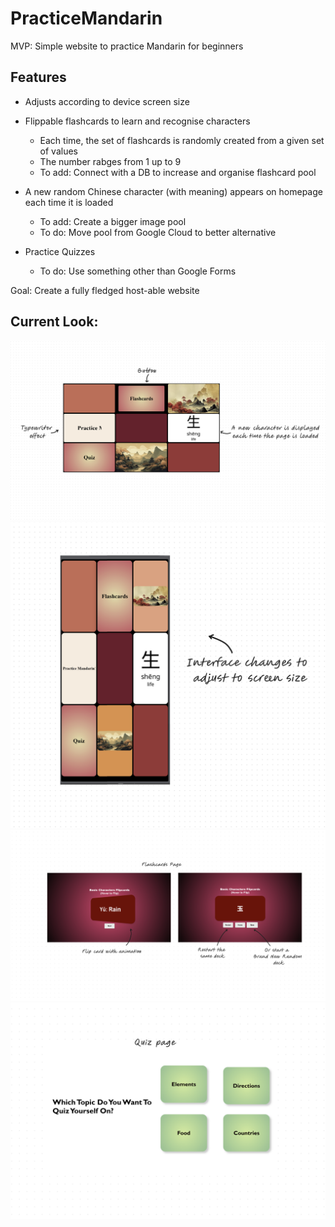# PracticeMandarin
MVP: Simple website to practice Mandarin for beginners

 ## Features
 - Adjusts according to device screen size 
 - Flippable flashcards to learn and recognise characters
     - Each time, the set of flashcards is randomly created from a given set of values
     - The number rabges from 1 up to 9
     - To add: <Improvement> Connect with a DB to increase and organise flashcard pool

 - A new random Chinese character (with meaning) appears on homepage each time it is loaded
     - To add: <Feature> Create a bigger image pool
     - To do: <Improvement> Move pool from Google Cloud to better alternative

 - Practice Quizzes
     - To do: <Improvement> Use something other than Google Forms

Goal: Create a fully fledged host-able website

## Current Look:

![Image of homepage for bigger screen, with annotations about features](homepage1.png)
![Image of homepage for smaller screen](homepage2.png)
![2 Images of flashcard page, with annotations about features](flashcardspage.png)
![Image of quiz page](quizpage.png)
